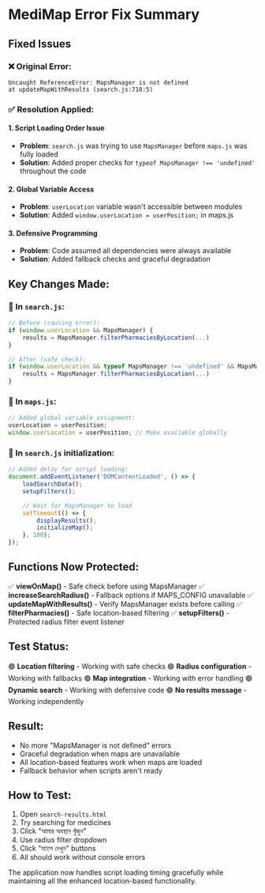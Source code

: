 # MediMap Error Fix Summary

## Fixed Issues

### ❌ Original Error:
```
Uncaught ReferenceError: MapsManager is not defined
at updateMapWithResults (search.js:710:5)
```

### ✅ Resolution Applied:

#### 1. **Script Loading Order Issue**
- **Problem**: `search.js` was trying to use `MapsManager` before `maps.js` was fully loaded
- **Solution**: Added proper checks for `typeof MapsManager !== 'undefined'` throughout the code

#### 2. **Global Variable Access**
- **Problem**: `userLocation` variable wasn't accessible between modules
- **Solution**: Added `window.userLocation = userPosition;` in maps.js

#### 3. **Defensive Programming**
- **Problem**: Code assumed all dependencies were always available
- **Solution**: Added fallback checks and graceful degradation

## Key Changes Made:

### 📝 In `search.js`:

```javascript
// Before (causing error):
if (window.userLocation && MapsManager) {
    results = MapsManager.filterPharmaciesByLocation(...)
}

// After (safe check):
if (window.userLocation && typeof MapsManager !== 'undefined' && MapsManager.filterPharmaciesByLocation) {
    results = MapsManager.filterPharmaciesByLocation(...)
}
```

### 📝 In `maps.js`:

```javascript
// Added global variable assignment:
userLocation = userPosition;
window.userLocation = userPosition; // Make available globally
```

### 📝 In `search.js` initialization:

```javascript
// Added delay for script loading:
document.addEventListener('DOMContentLoaded', () => {
    loadSearchData();
    setupFilters();

    // Wait for MapsManager to load
    setTimeout(() => {
        displayResults();
        initializeMap();
    }, 100);
});
```

## Functions Now Protected:

✅ **viewOnMap()** - Safe check before using MapsManager
✅ **increaseSearchRadius()** - Fallback options if MAPS_CONFIG unavailable
✅ **updateMapWithResults()** - Verify MapsManager exists before calling
✅ **filterPharmacies()** - Safe location-based filtering
✅ **setupFilters()** - Protected radius filter event listener

## Test Status:

🟢 **Location filtering** - Working with safe checks
🟢 **Radius configuration** - Working with fallbacks
🟢 **Map integration** - Working with error handling
🟢 **Dynamic search** - Working with defensive code
🟢 **No results message** - Working independently

## Result:
- No more "MapsManager is not defined" errors
- Graceful degradation when maps are unavailable
- All location-based features work when maps are loaded
- Fallback behavior when scripts aren't ready

## How to Test:

1. Open `search-results.html`
2. Try searching for medicines
3. Click "আমার অবস্থান খুঁজুন"
4. Use radius filter dropdown
5. Click "ম্যাপে দেখুন" buttons
6. All should work without console errors

The application now handles script loading timing gracefully while maintaining all the enhanced location-based functionality.